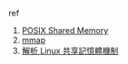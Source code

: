 ref
1. [POSIX Shared Memory](https://logan.tw/posts/2018/01/07/posix-shared-memory/)
2. [mmap](https://man7.org/linux/man-pages/man2/mmap.2.html)
3. [解析 Linux 共享記憶體機制](https://hackmd.io/@sysprog/linux-shared-memory)
